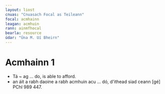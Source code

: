 ```yaml
---
layout: liost
cnuas: "Cnuasach Focal as Teileann"
focal: acmhainn
leagan: acmhuin
rann: ainmfhocal
bearla: resource
údar: "Úna M. Uí Bheirn"
---
```


# Acmhainn 1

* Tá ~ ag ... do, is able to afford.
* an áit a rabh daoine a rabh acmhuin acu ... dó, d'ithead siad ceann [gé] PChl 989 447.
